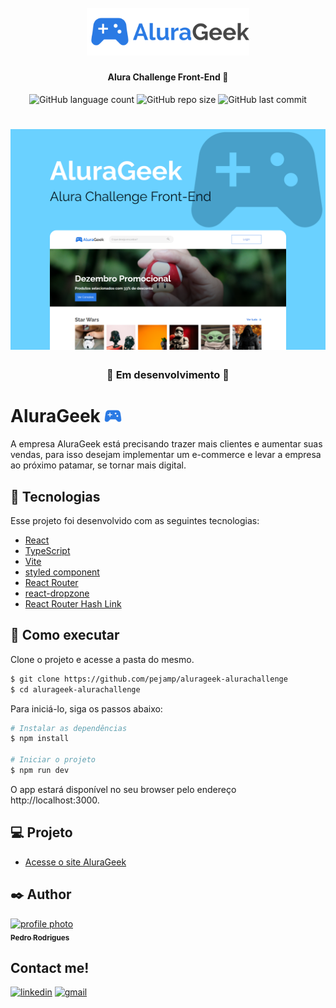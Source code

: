 <h1 align="center">
    <br>
    <img src="./src/assets/logo-default.svg" width="260px" alt="logo alurageek">
</h1>

<h4 align="center">
    Alura Challenge Front-End 🤿
</h4>

<p align="center">
    <img alt="GitHub language count" src="https://img.shields.io/github/languages/count/pejamp/alurageek-alurachallenge?color=6AD1FF&style=for-the-badge&labelColor=0A2533">
    <img alt="GitHub repo size" src="https://img.shields.io/github/repo-size/pejamp/alurageek-alurachallenge?color=6AD1FF&style=for-the-badge&labelColor=0A2533">
    <img alt="GitHub last commit" src="https://img.shields.io/github/last-commit/pejamp/alurageek-alurachallenge?color=6AD1FF&style=for-the-badge&labelColor=0A2533">
</p>

<h1 align="center">
    <img alt="AluraGeek" src="./src/assets/Capa.png" />
</h1>

<h3 align="center">
    🚧 Em desenvolvimento 🚧
</h3>

# AluraGeek <img src="./src/assets/logo-header.svg" width="28" alt="logo icon">
A empresa AluraGeek está precisando trazer mais clientes e aumentar suas vendas, para isso desejam implementar um e-commerce e levar a empresa ao próximo patamar, se tornar mais digital.

## 🧪 Tecnologias

Esse projeto foi desenvolvido com as seguintes tecnologias:

- [React](https://reactjs.org)
- [TypeScript](https://www.typescriptlang.org/)
- [Vite](https://vitejs.dev/)
- [styled component](https://styled-components.com/)
- [React Router](https://reactrouter.com/)
- [react-dropzone](https://react-dropzone.js.org/)
- [React Router Hash Link](https://react-router-hash-link.rafgraph.dev/)

## 🚀 Como executar

Clone o projeto e acesse a pasta do mesmo.

```bash
$ git clone https://github.com/pejamp/alurageek-alurachallenge
$ cd alurageek-alurachallenge
```

Para iniciá-lo, siga os passos abaixo:
```bash
# Instalar as dependências
$ npm install

# Iniciar o projeto
$ npm run dev
```
O app estará disponível no seu browser pelo endereço http://localhost:3000.

## 💻 Projeto
- [Acesse o site AluraGeek](https://alurageek-alurachallenge.vercel.app/)

## ✒️ Author

<a href="https://github.com/pejamp">
 <img src="https://avatars.githubusercontent.com/u/53826489?s=460&u=834aa9912aaaa1464d4635cb9fa7767c64a6e9b3&v=4" width="100px;" alt="profile photo"/>
 <br />
 <sub><b>Pedro Rodrigues</b></sub>
</a> 
<a href="https://github.com/pejamp"></a>
<br />

## Contact me!

[![linkedin](https://img.shields.io/badge/linkedin-0A66C2?style=for-the-badge&logo=linkedin&logoColor=white)](https://www.linkedin.com/in/pedro-rodrigues-3a3647176/)
[![gmail](https://img.shields.io/badge/gmail-c14438?style=for-the-badge&logo=gmail&logoColor=white)](mailto:pedro.roguea@gmail.com)
